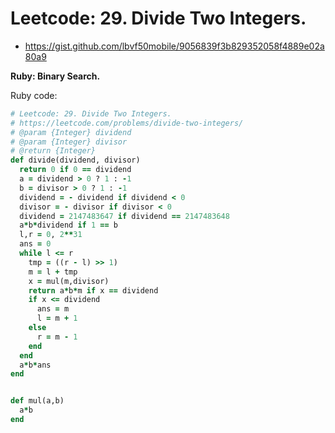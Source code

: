# Leetcode: 29. Divide Two Integers.

- https://gist.github.com/lbvf50mobile/9056839f3b829352058f4889e02a80a9

**Ruby: Binary Search.**


Ruby code:
```Ruby
# Leetcode: 29. Divide Two Integers.
# https://leetcode.com/problems/divide-two-integers/
# @param {Integer} dividend
# @param {Integer} divisor
# @return {Integer}
def divide(dividend, divisor)
  return 0 if 0 == dividend 
  a = dividend > 0 ? 1 : -1
  b = divisor > 0 ? 1 : -1
  dividend = - dividend if dividend < 0
  divisor = - divisor if divisor < 0
  dividend = 2147483647 if dividend == 2147483648
  a*b*dividend if 1 == b
  l,r = 0, 2**31
  ans = 0
  while l <= r
    tmp = ((r - l) >> 1)
    m = l + tmp
    x = mul(m,divisor)
    return a*b*m if x == dividend
    if x <= dividend
      ans = m
      l = m + 1
    else
      r = m - 1
    end
  end
  a*b*ans
end


def mul(a,b)
  a*b
end
```
